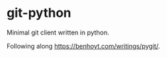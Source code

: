 # git-python

Minimal git client written in python.

Following along https://benhoyt.com/writings/pygit/.
